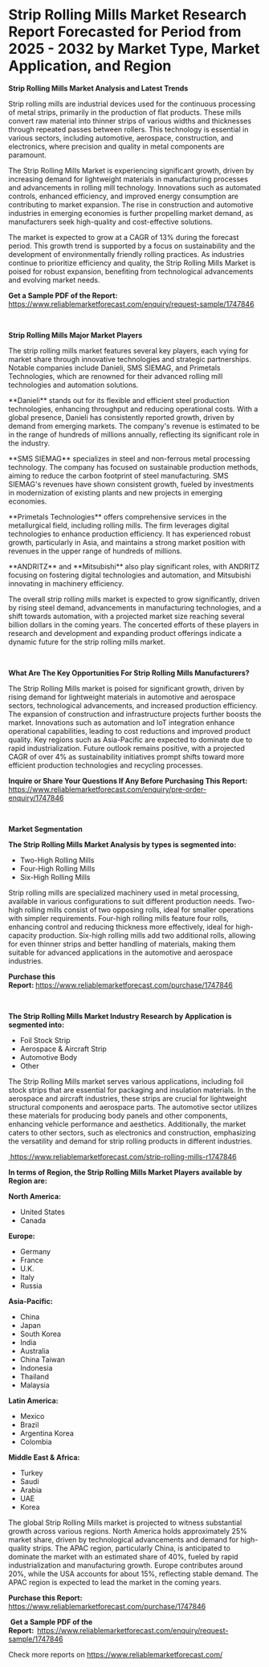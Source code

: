 <p><h1>Strip Rolling Mills Market Research Report Forecasted for Period from 2025 -  2032 by Market Type, Market Application, and Region</h1></p><p><strong>Strip Rolling Mills Market Analysis and Latest Trends</strong></p>
<p><p>Strip rolling mills are industrial devices used for the continuous processing of metal strips, primarily in the production of flat products. These mills convert raw material into thinner strips of various widths and thicknesses through repeated passes between rollers. This technology is essential in various sectors, including automotive, aerospace, construction, and electronics, where precision and quality in metal components are paramount.</p><p>The Strip Rolling Mills Market is experiencing significant growth, driven by increasing demand for lightweight materials in manufacturing processes and advancements in rolling mill technology. Innovations such as automated controls, enhanced efficiency, and improved energy consumption are contributing to market expansion. The rise in construction and automotive industries in emerging economies is further propelling market demand, as manufacturers seek high-quality and cost-effective solutions.</p><p>The market is expected to grow at a CAGR of 13% during the forecast period. This growth trend is supported by a focus on sustainability and the development of environmentally friendly rolling practices. As industries continue to prioritize efficiency and quality, the Strip Rolling Mills Market is poised for robust expansion, benefiting from technological advancements and evolving market needs.</p></p>
<p><strong>Get a Sample PDF of the Report:&nbsp;</strong> <a href="https://www.reliablemarketforecast.com/enquiry/request-sample/1747846?utm_campaign=3310&utm_medium=2&utm_source=Github&utm_content=ia&utm_term=10042025&utm_id=strip-rolling-mills">https://www.reliablemarketforecast.com/enquiry/request-sample/1747846</a></p>
<p>&nbsp;</p>
<p><strong>Strip Rolling Mills Major Market Players</strong></p>
<p><p>The strip rolling mills market features several key players, each vying for market share through innovative technologies and strategic partnerships. Notable companies include Danieli, SMS SIEMAG, and Primetals Technologies, which are renowned for their advanced rolling mill technologies and automation solutions.</p><p>**Danieli** stands out for its flexible and efficient steel production technologies, enhancing throughput and reducing operational costs. With a global presence, Danieli has consistently reported growth, driven by demand from emerging markets. The company's revenue is estimated to be in the range of hundreds of millions annually, reflecting its significant role in the industry.</p><p>**SMS SIEMAG** specializes in steel and non-ferrous metal processing technology. The company has focused on sustainable production methods, aiming to reduce the carbon footprint of steel manufacturing. SMS SIEMAG's revenues have shown consistent growth, fueled by investments in modernization of existing plants and new projects in emerging economies.</p><p>**Primetals Technologies** offers comprehensive services in the metallurgical field, including rolling mills. The firm leverages digital technologies to enhance production efficiency. It has experienced robust growth, particularly in Asia, and maintains a strong market position with revenues in the upper range of hundreds of millions.</p><p>**ANDRITZ** and **Mitsubishi** also play significant roles, with ANDRITZ focusing on fostering digital technologies and automation, and Mitsubishi innovating in machinery efficiency.</p><p>The overall strip rolling mills market is expected to grow significantly, driven by rising steel demand, advancements in manufacturing technologies, and a shift towards automation, with a projected market size reaching several billion dollars in the coming years. The concerted efforts of these players in research and development and expanding product offerings indicate a dynamic future for the strip rolling mills market.</p></p>
<p>&nbsp;</p>
<p><strong>What Are The Key Opportunities For Strip Rolling Mills Manufacturers?</strong></p>
<p><p>The Strip Rolling Mills market is poised for significant growth, driven by rising demand for lightweight materials in automotive and aerospace sectors, technological advancements, and increased production efficiency. The expansion of construction and infrastructure projects further boosts the market. Innovations such as automation and IoT integration enhance operational capabilities, leading to cost reductions and improved product quality. Key regions such as Asia-Pacific are expected to dominate due to rapid industrialization. Future outlook remains positive, with a projected CAGR of over 4% as sustainability initiatives prompt shifts toward more efficient production technologies and recycling processes.</p></p>
<p><strong>Inquire or Share Your Questions If Any Before Purchasing This Report:</strong> <a href="https://www.reliablemarketforecast.com/enquiry/pre-order-enquiry/1747846?utm_campaign=3310&utm_medium=2&utm_source=Github&utm_content=ia&utm_term=10042025&utm_id=strip-rolling-mills">https://www.reliablemarketforecast.com/enquiry/pre-order-enquiry/1747846</a></p>
<p>&nbsp;</p>
<p><strong>Market Segmentation</strong></p>
<p><strong>The Strip Rolling Mills Market Analysis by types is segmented into:</strong></p>
<p><ul><li>Two-High Rolling Mills</li><li>Four-High Rolling Mills</li><li>Six-High Rolling Mills</li></ul></p>
<p><p>Strip rolling mills are specialized machinery used in metal processing, available in various configurations to suit different production needs. Two-high rolling mills consist of two opposing rolls, ideal for smaller operations with simpler requirements. Four-high rolling mills feature four rolls, enhancing control and reducing thickness more effectively, ideal for high-capacity production. Six-high rolling mills add two additional rolls, allowing for even thinner strips and better handling of materials, making them suitable for advanced applications in the automotive and aerospace industries.</p></p>
<p><strong>Purchase this Report:&nbsp;</strong><a href="https://www.reliablemarketforecast.com/purchase/1747846?utm_campaign=3310&utm_medium=2&utm_source=Github&utm_content=ia&utm_term=10042025&utm_id=strip-rolling-mills">https://www.reliablemarketforecast.com/purchase/1747846</a></p>
<p>&nbsp;</p>
<p><strong>The Strip Rolling Mills Market Industry Research by Application is segmented into:</strong></p>
<p><ul><li>Foil Stock Strip</li><li>Aerospace & Aircraft Strip</li><li>Automotive Body</li><li>Other</li></ul></p>
<p><p>The Strip Rolling Mills market serves various applications, including foil stock strips that are essential for packaging and insulation materials. In the aerospace and aircraft industries, these strips are crucial for lightweight structural components and aerospace parts. The automotive sector utilizes these materials for producing body panels and other components, enhancing vehicle performance and aesthetics. Additionally, the market caters to other sectors, such as electronics and construction, emphasizing the versatility and demand for strip rolling products in different industries.</p></p>
<p><a href="https://www.reliablemarketforecast.com/strip-rolling-mills-r1747846?utm_campaign=3310&utm_medium=2&utm_source=Github&utm_content=ia&utm_term=10042025&utm_id=strip-rolling-mills">&nbsp;https://www.reliablemarketforecast.com/strip-rolling-mills-r1747846</a></p>
<p><strong>In terms of Region, the Strip Rolling Mills Market Players available by Region are:</strong></p>
<p>
    <p> <strong> North America: </strong>
        <ul>
            <li>United States</li>
            <li>Canada</li>
        </ul>
        </p> 
    <p> <strong> Europe: </strong>
        <ul>
            <li>Germany</li>
            <li>France</li>
            <li>U.K.</li>
            <li>Italy</li>
            <li>Russia</li>
        </ul>
        </p> 
    <p> <strong> Asia-Pacific: </strong>
        <ul>
            <li>China</li>
            <li>Japan</li>
            <li>South Korea</li>
            <li>India</li>
            <li>Australia</li>
            <li>China Taiwan</li>
            <li>Indonesia</li>
            <li>Thailand</li>
            <li>Malaysia</li>
        </ul>
        </p> 
    <p> <strong> Latin America: </strong>
        <ul>
            <li>Mexico</li>
            <li>Brazil</li>
            <li>Argentina Korea</li>
            <li>Colombia</li>
        </ul>
        </p> 
    <p> <strong> Middle East & Africa: </strong>
        <ul>
            <li>Turkey</li>
            <li>Saudi</li>
            <li>Arabia</li>
            <li>UAE</li>
            <li>Korea</li>
        </ul>
    </p>
    </p>
<p><p>The global Strip Rolling Mills market is projected to witness substantial growth across various regions. North America holds approximately 25% market share, driven by technological advancements and demand for high-quality strips. The APAC region, particularly China, is anticipated to dominate the market with an estimated share of 40%, fueled by rapid industrialization and manufacturing growth. Europe contributes around 20%, while the USA accounts for about 15%, reflecting stable demand. The APAC region is expected to lead the market in the coming years.</p></p>
<p><strong>Purchase this Report: </strong><a href="https://www.reliablemarketforecast.com/purchase/1747846?utm_campaign=3310&utm_medium=2&utm_source=Github&utm_content=ia&utm_term=10042025&utm_id=strip-rolling-mills">https://www.reliablemarketforecast.com/purchase/1747846</a></p>
<p>&nbsp;<strong>Get a Sample PDF of the Report:&nbsp;&nbsp;</strong><a href="https://www.reliablemarketforecast.com/enquiry/request-sample/1747846?utm_campaign=3310&utm_medium=2&utm_source=Github&utm_content=ia&utm_term=10042025&utm_id=strip-rolling-mills">https://www.reliablemarketforecast.com/enquiry/request-sample/1747846</a></p>
<p><strong></strong></p>
<p>Check more reports on <a href="https://www.reliablemarketforecast.com/?utm_campaign=3310&utm_medium=2&utm_source=Github&utm_content=ia&utm_term=10042025&utm_id=strip-rolling-mills">https://www.reliablemarketforecast.com/</a></p>